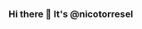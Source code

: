 ### Hi there 👋 It's @nicotorresel

<!--
**nicotorresel/nicotorresel** is a ✨ _special_ ✨ repository because its `README.md` (this file) appears on your GitHub profile.

Here are some ideas to get you started:

- 🔭 I’m currently working on @coderhouse
- 🌱 I’m currently learning and improving on ReactJS
- 👯 I’m looking to collaborate in project with ReactJS
- 📫 How to reach me: nicotorresel@gmail.com
-->
